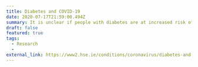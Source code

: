 ```yaml
---
title: Diabetes and COVID-19
date: 2020-07-17T21:59:00.494Z
summary: It is unclear if people with diabetes are at increased risk of getting COVID-19 (coronavirus), but if you get infected you are more at risk of serious complications.
draft: false
featured: true
tags:
  - Research
  - 
external_link: https://www2.hse.ie/conditions/coronavirus/diabetes-and-coronavirus.html
---
```

